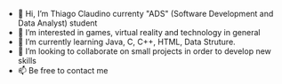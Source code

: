 - 👋 Hi, I’m Thiago Claudino currenty "ADS" (Software Development and Data Analyst) student
- 👀 I’m interested in games, virtual reality and technology in general
- 🌱 I’m currently learning Java, C, C++, HTML, Data Struture.
- 💞️ I’m looking to collaborate on small projects in order to develop new skills
- 📫 Be free to contact me

<!---
tlclaudino/tlclaudino is a ✨ special ✨ repository because its `README.md` (this file) appears on your GitHub profile.
You can click the Preview link to take a look at your changes.
--->
